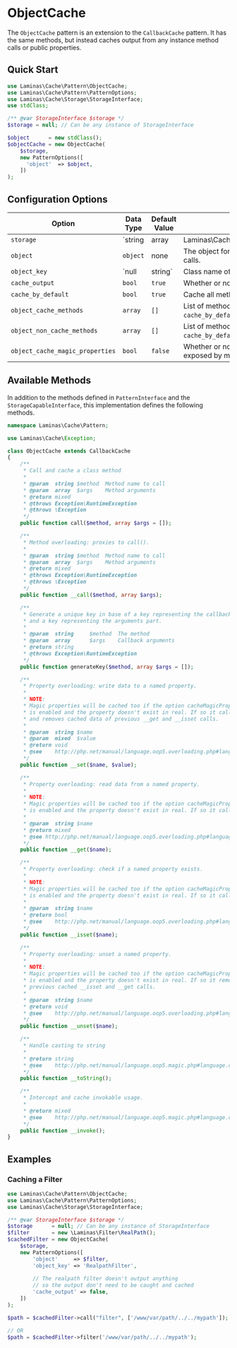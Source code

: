 # ObjectCache

The `ObjectCache` pattern is an extension to the `CallbackCache` pattern. It has
the same methods, but instead caches output from any instance method calls or
public properties.

## Quick Start

```php
use Laminas\Cache\Pattern\ObjectCache;
use Laminas\Cache\Pattern\PatternOptions;
use Laminas\Cache\Storage\StorageInterface;
use stdClass;

/** @var StorageInterface $storage */
$storage = null; // Can be any instance of StorageInterface

$object      = new stdClass();
$objectCache = new ObjectCache(
    $storage,
    new PatternOptions([
      'object'  => $object,
    ])
);
```

## Configuration Options

Option | Data Type | Default Value | Description
------ | --------- | ------------- | -----------
`storage` | `string | array | Laminas\Cache\Storage\StorageInterface` | none | **deprecated** Adapter used for reading and writing cached data.
`object` | `object` | none | The object for which to cache method calls.
`object_key` | `null | string` | Class name of object | Hopefully unique!
`cache_output` | `bool` | `true` | Whether or not to cache method output.
`cache_by_default` | `bool` | `true` | Cache all method calls by default.
`object_cache_methods` | `array` | `[]` | List of methods to cache (if `cache_by_default` is disabled).
`object_non_cache_methods` | `array` | `[]` | List of methods to blacklist (if `cache_by_default` is enabled).
`object_cache_magic_properties` | `bool` | `false` | Whether or not to cache properties exposed by method overloading.

## Available Methods

In addition to the methods defined in `PatternInterface` and the `StorageCapableInterface`, this implementation
defines the following methods.

```php
namespace Laminas\Cache\Pattern;

use Laminas\Cache\Exception;

class ObjectCache extends CallbackCache
{
    /**
     * Call and cache a class method
     *
     * @param  string $method  Method name to call
     * @param  array  $args    Method arguments
     * @return mixed
     * @throws Exception\RuntimeException
     * @throws \Exception
     */
    public function call($method, array $args = []);

    /**
     * Method overloading: proxies to call().
     *
     * @param  string $method  Method name to call
     * @param  array  $args    Method arguments
     * @return mixed
     * @throws Exception\RuntimeException
     * @throws \Exception
     */
    public function __call($method, array $args);

    /**
     * Generate a unique key in base of a key representing the callback part
     * and a key representing the arguments part.
     *
     * @param  string     $method  The method
     * @param  array      $args    Callback arguments
     * @return string
     * @throws Exception\RuntimeException
     */
    public function generateKey($method, array $args = []);

    /**
     * Property overloading: write data to a named property.
     *
     * NOTE:
     * Magic properties will be cached too if the option cacheMagicProperties
     * is enabled and the property doesn't exist in real. If so it calls __set
     * and removes cached data of previous __get and __isset calls.
     *
     * @param  string $name
     * @param  mixed  $value
     * @return void
     * @see    http://php.net/manual/language.oop5.overloading.php#language.oop5.overloading.members
     */
    public function __set($name, $value);

    /**
     * Property overloading: read data from a named property.
     *
     * NOTE:
     * Magic properties will be cached too if the option cacheMagicProperties
     * is enabled and the property doesn't exist in real. If so it calls __get.
     *
     * @param  string $name
     * @return mixed
     * @see http://php.net/manual/language.oop5.overloading.php#language.oop5.overloading.members
     */
    public function __get($name);

    /**
     * Property overloading: check if a named property exists.
     *
     * NOTE:
     * Magic properties will be cached too if the option cacheMagicProperties
     * is enabled and the property doesn't exist in real. If so it calls __get.
     *
     * @param  string $name
     * @return bool
     * @see    http://php.net/manual/language.oop5.overloading.php#language.oop5.overloading.members
     */
    public function __isset($name);

    /**
     * Property overloading: unset a named property.
     *
     * NOTE:
     * Magic properties will be cached too if the option cacheMagicProperties
     * is enabled and the property doesn't exist in real. If so it removes
     * previous cached __isset and __get calls.
     *
     * @param  string $name
     * @return void
     * @see    http://php.net/manual/language.oop5.overloading.php#language.oop5.overloading.members
     */
    public function __unset($name);

    /**
     * Handle casting to string
     *
     * @return string
     * @see    http://php.net/manual/language.oop5.magic.php#language.oop5.magic.tostring
     */
    public function __toString();

    /**
     * Intercept and cache invokable usage.
     *
     * @return mixed
     * @see    http://php.net/manual/language.oop5.magic.php#language.oop5.magic.invoke
     */
    public function __invoke();
}
```

## Examples

### Caching a Filter

```php
use Laminas\Cache\Pattern\ObjectCache;
use Laminas\Cache\Pattern\PatternOptions;
use Laminas\Cache\Storage\StorageInterface;

/** @var StorageInterface $storage */
$storage      = null; // Can be any instance of StorageInterface
$filter       = new \Laminas\Filter\RealPath();
$cachedFilter = new ObjectCache(
    $storage,
    new PatternOptions([
        'object'     => $filter,
        'object_key' => 'RealpathFilter',
        
        // The realpath filter doesn't output anything
        // so the output don't need to be caught and cached
        'cache_output' => false,
    ])
);

$path = $cachedFilter->call("filter", ['/www/var/path/../../mypath']);

// OR
$path = $cachedFilter->filter('/www/var/path/../../mypath');
```
